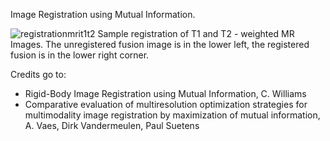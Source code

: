 Image Registration using Mutual Information. 

![registrationmrit1t2](https://user-images.githubusercontent.com/12114344/27398598-8c37cad6-56ba-11e7-9fe0-6c687d4a0201.png)
Sample registration of T1 and T2 - weighted MR Images. The unregistered fusion image is in the lower left, the registered fusion is in the lower right corner. 


Credits go to:
* Rigid-Body Image Registration using Mutual Information, C. Williams
* Comparative evaluation of multiresolution optimization strategies for multimodality image registration by maximization of mutual information, A. Vaes, Dirk Vandermeulen, Paul Suetens




